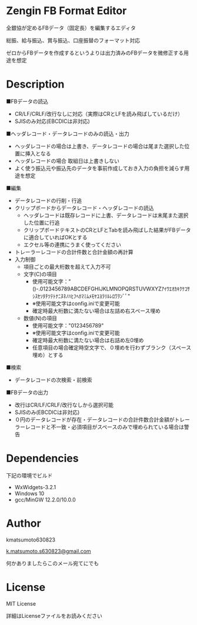 # Zengin FB Format Editor
全銀協が定めるFBデータ（固定長）を編集するエディタ

総振、給与振込、賞与振込、口座振替のフォーマット対応

ゼロからFBデータを作成するというよりは出力済みのFBデータを微修正する用途を想定

# Description

■FBデータの読込
- CR/LF/CRLF/改行なしに対応（実際はCRとLFを読み飛ばしているだけ）
- SJISのみ対応(EBCDICは非対応)

■ヘッダレコード・データレコードのみの読込・出力
- ヘッダレコードの場合は上書き、データレコードの場合は尾また選択した位置に挿入となる
- ヘッダレコードの場合 取組日は上書きしない
- よく使う振込元や振込先のデータを事前作成しておき入力の負担を減らす用途を想定

■編集
- データレコードの行削・行追
- クリップボードからデータレコード・ヘッダレコードの読込
  - ヘッダレコードは既存レコードに上書、データレコードは末尾また選択した位置に行追
  - クリップボードテキストのCRとLFとTabを読み飛ばした結果がFBデータに適合していればOKとする
  - エクセル等の連携にうまく使ってください
- トレーラーレコードの合計件数と合計金額の再計算
- 入力制御
  - 項目ごとの最大桁数を超えて入力不可
  - 文字(C)の項目
    - 使用可能文字：" ()-.0123456789ABCDEFGHIJKLMNOPQRSTUVWXYZｱｲｳｴｵｶｷｸｹｺｻｼｽｾｿﾀﾁﾂﾃﾄﾅﾆﾇﾈﾉﾊﾋﾌﾍﾎﾏﾐﾑﾒﾓﾔﾕﾖﾗﾘﾙﾚﾛﾜｦﾝﾞﾟ"
    - ※使用可能文字はconfig.iniで変更可能
    - 確定時最大桁数に満たない場合は左詰め右スペース埋め
  - 数値(N)の項目
    - 使用可能文字："0123456789"
    - ※使用可能文字はconfig.iniで変更可能
    - 確定時最大桁数に満たない場合は右詰め左0埋め
    - 任意項目の場合確定時空文字で、０埋めを行わずブランク（スペース埋め）とする
 
■検索
- データレコードの次検索・前検索

■FBデータの出力
- 改行はCR/LF/CRLF/改行なしから選択可能
- SJISのみ(EBCDICは非対応)
- ０円のデータレコードが存在・データレコードの合計件数合計金額がトレーラーレコードと不一致・必須項目がスペースのみで埋められている場合は警告

# Dependencies
下記の環境でビルド
- WxWidgets-3.2.1
- Windows 10
- gcc/MinGW 12.2.0/10.0.0

# Author
kmatsumoto630823

k.matsumoto.s630823@gmail.com

何かありましたらこのメール宛てにでも

# License
MIT License

詳細はLicenseファイルをお読みください
